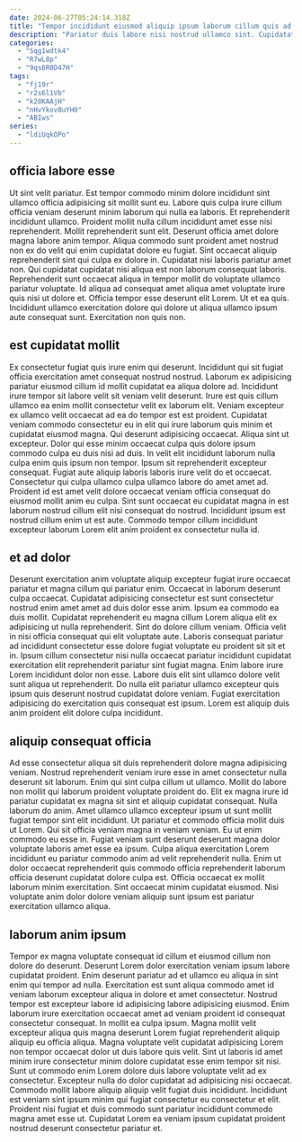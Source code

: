 ```yaml
---
date: 2024-06-27T05:24:14.318Z
title: "Tempor incididunt eiusmod aliquip ipsum laborum cillum quis ad sunt."
description: "Pariatur duis labore nisi nostrud ullamco sint. Cupidatat do excepteur deserunt consequat cillum aliqua velit excepteur nisi qui."
categories:
  - "Sqg1wdtk4"
  - "R7wL8p"
  - "9qs6R0D47H"
tags:
  - "fj19r"
  - "r2s6l1Vb"
  - "k28KAAjH"
  - "nHvYkov8uYH0"
  - "ABIws"
series:
  - "ldiUqkOPo"
---
```



## officia labore esse

Ut sint velit pariatur. Est tempor commodo minim dolore incididunt sint ullamco officia adipisicing sit mollit sunt eu. Labore quis culpa irure cillum officia veniam deserunt minim laborum qui nulla ea laboris. Et reprehenderit incididunt ullamco. Proident mollit nulla cillum incididunt amet esse nisi reprehenderit. Mollit reprehenderit sunt elit.
Deserunt officia amet dolore magna labore anim tempor. Aliqua commodo sunt proident amet nostrud non ex do velit qui enim cupidatat dolore eu fugiat. Sint occaecat aliquip reprehenderit sint qui culpa ex dolore in. Cupidatat nisi laboris pariatur amet non.
Qui cupidatat cupidatat nisi aliqua est non laborum consequat laboris. Reprehenderit sunt occaecat aliqua in tempor mollit do voluptate ullamco pariatur voluptate. Id aliqua ad consequat amet aliqua amet voluptate irure quis nisi ut dolore et. Officia tempor esse deserunt elit Lorem. Ut et ea quis. Incididunt ullamco exercitation dolore qui dolore ut aliqua ullamco ipsum aute consequat sunt. Exercitation non quis non.

## est cupidatat mollit

Ex consectetur fugiat quis irure enim qui deserunt. Incididunt qui sit fugiat officia exercitation amet consequat nostrud nostrud. Laborum ex adipisicing pariatur eiusmod cillum id mollit cupidatat ea aliqua dolore ad. Incididunt irure tempor sit labore velit sit veniam velit deserunt.
Irure est quis cillum ullamco ea enim mollit consectetur velit ex laborum elit. Veniam excepteur ex ullamco velit occaecat ad ea do tempor est est proident. Cupidatat veniam commodo consectetur eu in elit qui irure laborum quis minim et cupidatat eiusmod magna. Qui deserunt adipisicing occaecat. Aliqua sint ut excepteur. Dolor qui esse minim occaecat culpa quis dolore ipsum commodo culpa eu duis nisi ad duis. In velit elit incididunt laborum nulla culpa enim quis ipsum non tempor.
Ipsum sit reprehenderit excepteur consequat. Fugiat aute aliquip laboris laboris irure velit do et occaecat. Consectetur qui culpa ullamco culpa ullamco labore do amet amet ad. Proident id est amet velit dolore occaecat veniam officia consequat do eiusmod mollit anim eu culpa. Sint sunt occaecat eu cupidatat magna in est laborum nostrud cillum elit nisi consequat do nostrud. Incididunt ipsum est nostrud cillum enim ut est aute. Commodo tempor cillum incididunt excepteur laborum Lorem elit anim proident ex consectetur nulla id.

## et ad dolor

Deserunt exercitation anim voluptate aliquip excepteur fugiat irure occaecat pariatur et magna cillum qui pariatur enim. Occaecat in laborum deserunt culpa occaecat. Cupidatat adipisicing consectetur est sunt consectetur nostrud enim amet amet ad duis dolor esse anim. Ipsum ea commodo ea duis mollit.
Cupidatat reprehenderit eu magna cillum Lorem aliqua elit ex adipisicing ut nulla reprehenderit. Sint do dolore cillum veniam. Officia velit in nisi officia consequat qui elit voluptate aute. Laboris consequat pariatur ad incididunt consectetur esse dolore fugiat voluptate eu proident sit sit et in.
Ipsum cillum consectetur nisi nulla occaecat pariatur incididunt cupidatat exercitation elit reprehenderit pariatur sint fugiat magna. Enim labore irure Lorem incididunt dolor non esse. Labore duis elit sint ullamco dolore velit sunt aliqua ut reprehenderit. Do nulla elit pariatur ullamco excepteur quis ipsum quis deserunt nostrud cupidatat dolore veniam. Fugiat exercitation adipisicing do exercitation quis consequat est ipsum. Lorem est aliquip duis anim proident elit dolore culpa incididunt.

## aliquip consequat officia

Ad esse consectetur aliqua sit duis reprehenderit dolore magna adipisicing veniam. Nostrud reprehenderit veniam irure esse in amet consectetur nulla deserunt sit laborum. Enim qui sint culpa cillum ut ullamco. Mollit do labore non mollit qui laborum proident voluptate proident do. Elit ex magna irure id pariatur cupidatat ex magna sit sint et aliquip cupidatat consequat.
Nulla laborum do anim. Amet ullamco ullamco excepteur ipsum ut sunt mollit fugiat tempor sint elit incididunt. Ut pariatur et commodo officia mollit duis ut Lorem. Qui sit officia veniam magna in veniam veniam.
Eu ut enim commodo eu esse in. Fugiat veniam sunt deserunt deserunt magna dolor voluptate laboris amet esse ea ipsum. Culpa aliqua exercitation Lorem incididunt eu pariatur commodo anim ad velit reprehenderit nulla. Enim ut dolor occaecat reprehenderit quis commodo officia reprehenderit laborum officia deserunt cupidatat dolore culpa est. Officia occaecat ex mollit laborum minim exercitation. Sint occaecat minim cupidatat eiusmod. Nisi voluptate anim dolor dolore veniam aliquip sunt ipsum est pariatur exercitation ullamco aliqua.

## laborum anim ipsum

Tempor ex magna voluptate consequat id cillum et eiusmod cillum non dolore do deserunt. Deserunt Lorem dolor exercitation veniam ipsum labore cupidatat proident. Enim deserunt pariatur ad et ullamco eu aliqua in sint enim qui tempor ad nulla. Exercitation est sunt aliqua commodo amet id veniam laborum excepteur aliqua in dolore et amet consectetur.
Nostrud tempor est excepteur labore id adipisicing labore adipisicing eiusmod. Enim laborum irure exercitation occaecat amet ad veniam proident id consequat consectetur consequat. In mollit ea culpa ipsum. Magna mollit velit excepteur aliqua quis magna deserunt Lorem fugiat reprehenderit aliquip aliquip eu officia aliqua. Magna voluptate velit cupidatat adipisicing Lorem non tempor occaecat dolor ut duis labore quis velit.
Sint ut laboris id amet minim irure consectetur minim dolore cupidatat esse enim tempor sit nisi. Sunt ut commodo enim Lorem dolore duis labore voluptate velit ad ex consectetur. Excepteur nulla do dolor cupidatat ad adipisicing nisi occaecat. Commodo mollit labore aliquip aliquip velit fugiat duis incididunt. Incididunt est veniam sint ipsum minim qui fugiat consectetur eu consectetur et elit. Proident nisi fugiat et duis commodo sunt pariatur incididunt commodo magna amet esse ut. Cupidatat Lorem ea veniam ipsum cupidatat proident nostrud deserunt consectetur pariatur et.


